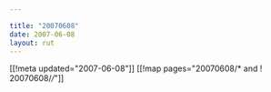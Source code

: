 ```yaml
---

title: "20070608"
date: 2007-06-08
layout: rut
---
```


[[!meta updated="2007-06-08"]]
[[!map pages="20070608/* and ! 20070608/*/*"]]
